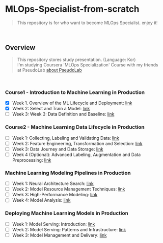 # MLOps-Specialist-from-scratch
> This repository is for who want to become MLOps Specialist. enjoy it!
<br>

## Overview
> This repository stores study presentation. (Language: Kor)<br>
I'm studying Coursera 'MLOps Specialization' Course with my friends at PseudoLab [about PseudoLab](https://pseudo-lab.com/)
<br>

### Course1 - Introduction to Machine Learning in Production
- [x] Week 1. Overview of the ML Lifecycle and Deployment: [link](https://github.com/Steve-YJ/MLOps-Specialist-from-scratch/blob/main/Be-MLOps-Specialist/MLOps-specialization-ppt/02.%20Course1.%20Week1.%20Overview%20of%20the%20ML%20Lifecycle%20and%20Deployment_fin.pdf)
- [x] Week 2: Select and Train a Model: [link](https://github.com/Steve-YJ/MLOps-Specialist-from-scratch/blob/main/Be-MLOps-Specialist/MLOps-specialization-ppt/03.%20Course1.%20Week2.%20Select%20and%20Train%20a%20Model_fin.21.08.09.mon.pdf)
- [ ] Week 3: Week 3: Data Definition and Baseline: [link]()

### Course2 - Machine Learning Data Lifecycle in Production
- [ ] Week 1: Collecting, Labeling and Validating Data: [link]()
- [ ] Week 2: Feature Engineering, Transformation and Selection: [link]()
- [ ] Week 3: Data Journey and Data Storage: [link]()
- [ ] Week 4 (Optional): Advanced Labeling, Augmentation and Data Preprocessing: [link]()

### Machine Learning Modeling Pipelines in Production
- [ ] Week 1: Neural Architecture Search: [link]()
- [ ] Week 2: Model Resource Management Techniques: [link]()
- [ ] Week 3: High-Performance Modeling: [link]()
- [ ] Week 4: Model Analysis: [link]()

### Deploying Machine Learning Models in Production
- [ ] Week 1: Model Serving: Introduction: [link]()
- [ ] Week 2: Model Serving: Patterns and Infrastructure: [link]()
- [ ] Week 3: Model Management and Delivery: [link]()
